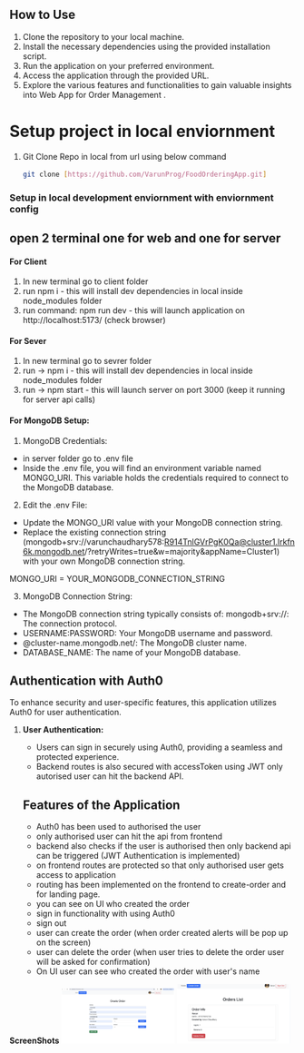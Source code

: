 ## How to Use

1. Clone the repository to your local machine.
2. Install the necessary dependencies using the provided installation script.
3. Run the application on your preferred environment.
4. Access the application through the provided URL.
5. Explore the various features and functionalities to gain valuable insights into Web App for Order Management .

# Setup project in local enviornment
1. Git Clone Repo in local from url using below command
   ```bash
   git clone [https://github.com/VarunProg/FoodOrderingApp.git]
   ```
### Setup in local development enviornment with enviornment config

## open 2 terminal one for web and one for server 

#### For Client 
1. In new terminal go to client folder 
2. run npm i - this will install dev dependencies in local inside node_modules folder
3. run command: npm run dev - this will launch application on http://localhost:5173/ (check browser)

#### For Sever 
1. In new terminal go to sevrer folder 
2. run -> npm i - this will install dev dependencies in local inside node_modules folder
3. run -> npm start - this will launch server on port 3000 (keep it running for server api calls)

#### For MongoDB Setup:
1. MongoDB Credentials:
-  in server folder go to .env file 
- Inside the .env file, you will find an environment variable named MONGO_URI. This variable holds the credentials required to connect to the MongoDB database.

2. Edit the .env File:
-  Update the MONGO_URI value with your MongoDB connection string.
- Replace the existing connection string
 (mongodb+srv://varunchaudhary578:R914TnlGVrPgK0Qa@cluster1.lrkfn6k.mongodb.net/?retryWrites=true&w=majority&appName=Cluster1) with your own MongoDB connection string.

 MONGO_URI = YOUR_MONGODB_CONNECTION_STRING

3. MongoDB Connection String:
-  The MongoDB connection string typically consists of: mongodb+srv://: The connection protocol.
- USERNAME:PASSWORD: Your MongoDB username and password.
-  @cluster-name.mongodb.net/: The MongoDB cluster name.
- DATABASE_NAME: The name of your MongoDB database.

## Authentication with Auth0

To enhance security and user-specific features, this application utilizes Auth0 for user authentication. 

1. **User Authentication:**
   - Users can sign in securely using Auth0, providing a seamless and protected experience.
   - Backend routes is also secured with accessToken using JWT only autorised user can hit the backend API.

   ## Features of the Application
   - Auth0 has been used to authorised the user
   - only authorised user can hit the api from frontend
   - backend also checks if the user is authorised then only backend api can be triggered (JWT Authentication is implemented)
   - on frontend routes are protected so that only authorised user gets access to application
   - routing has been implemented on the frontend to create-order and for landing page.
   - you can see on UI who created the order
   - sign in functionality with using Auth0
   - sign out
   - user can create the order (when order created alerts will be pop up on the screen)
   - user can delete the order (when user tries to delete the order user will be asked for confirmation)
   - On UI user can see who created the order with user's name

**ScreenShots**
   <img src="./client/screenshots/create-order.png" alt="screenshot" width="200"/>
   <img src="./client/screenshots/orders.png" alt="screenshot" width="200"/>
